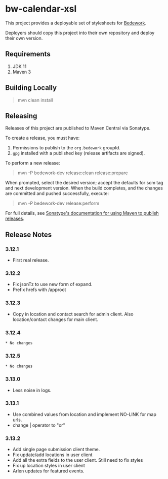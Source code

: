 # bw-calendar-xsl

This project provides a deployable set of stylesheets for 
[Bedework](https://www.apereo.org/projects/bedework).

Deployers should copy this project into their own repository and deploy their own version.

## Requirements

1. JDK 11
2. Maven 3

## Building Locally

> mvn clean install

## Releasing

Releases of this project are published to Maven Central via Sonatype.

To create a release, you must have:

1. Permissions to publish to the `org.bedework` groupId.
2. `gpg` installed with a published key (release artifacts are signed).

To perform a new release:

> mvn -P bedework-dev release:clean release:prepare

When prompted, select the desired version; accept the defaults for scm tag and next development version.
When the build completes, and the changes are committed and pushed successfully, execute:

> mvn -P bedework-dev release:perform

For full details, see [Sonatype's documentation for using Maven to publish releases](http://central.sonatype.org/pages/apache-maven.html).

## Release Notes
### 3.12.1 
  * First real release.

### 3.12.2 
  * Fix jsonTz to use new form of expand.
  * Prefix hrefs with /approot

### 3.12.3 
  * Copy in location and contact search for admin client. Also location/contact changes for main client.

### 3.12.4
    * No changes 

### 3.12.5
    * No changes 

### 3.13.0 
  * Less noise in logs.

### 3.13.1 
  * Use combined values from location and implement NO-LINK for map urls.
  * change | operator to "or"

### 3.13.2 
  * Add single page submission client theme.
  * Fix update/add locations in user client
  * Add all the extra fields to the user client. Still need to fix styles
  * Fix up location styles in user client
  * Arlen updates for featured events.
  

   